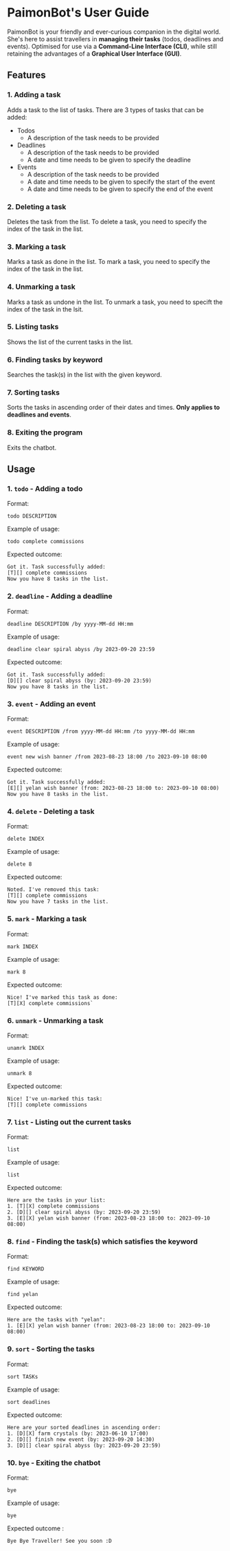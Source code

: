 # PaimonBot's User Guide

PaimonBot is your friendly and ever-curious companion in the digital world. She's here 
to assist travellers in **managing their tasks** (todos, deadlines and events). 
Optimised for use via a **Command-Line Interface (CLI)**, while still retaining the
advantages of a **Graphical User Interface (GUI)**. 

## Features 

### 1. Adding a task
Adds a task to the list of tasks. There are 3 types of tasks that can be added:
* Todos
  * A description of the task needs to be provided
* Deadlines
  * A description of the task needs to be provided
  * A date and time needs to be given to specify the deadline
* Events
  * A description of the task needs to be provided
  * A date and time needs to be given to specify the start of the event
  * A date and time needs to be given to specify the end of the event

### 2. Deleting a task
Deletes the task from the list. To delete a task, you need to specify the index of the
task in the list.

### 3. Marking a task
Marks a task as done in the list. To mark a task, you need to specify the index of the
task in the list. 

### 4. Unmarking a task
Marks a task as undone in the list. To unmark a task, you need to specift the index of the
task in the lsit. 

### 5. Listing tasks
Shows the list of the current tasks in the list. 

### 6. Finding tasks by keyword
Searches the task(s) in the list with the given keyword. 

### 7. Sorting tasks
Sorts the tasks in ascending order of their dates and times. **Only applies to deadlines 
and events**. 

### 8. Exiting the program
Exits the chatbot. 

## Usage

### 1. `todo` - Adding a todo

Format: 

`todo DESCRIPTION`

Example of usage: 

`todo complete commissions`

Expected outcome:

```
Got it. Task successfully added: 
[T][] complete commissions 
Now you have 8 tasks in the list. 
```

### 2. `deadline` - Adding a deadline

Format: 

`deadline DESCRIPTION /by yyyy-MM-dd HH:mm`

Example of usage:

`deadline clear spiral abyss /by 2023-09-20 23:59`

Expected outcome:

```
Got it. Task successfully added: 
[D][] clear spiral abyss (by: 2023-09-20 23:59) 
Now you have 8 tasks in the list. 
```

### 3. `event` - Adding an event
Format:

`event DESCRIPTION /from yyyy-MM-dd HH:mm /to yyyy-MM-dd HH:mm`

Example of usage:

`event new wish banner /from 2023-08-23 18:00 /to 2023-09-10 08:00`

Expected outcome:

```
Got it. Task successfully added: 
[E][] yelan wish banner (from: 2023-08-23 18:00 to: 2023-09-10 08:00) 
Now you have 8 tasks in the list. 
```

### 4. `delete` - Deleting a task

Format:

`delete INDEX`

Example of usage:

`delete 8`

Expected outcome:

```
Noted. I've removed this task: 
[T][] complete commissions 
Now you have 7 tasks in the list. 
```

### 5. `mark` - Marking a task

Format: 

`mark INDEX`

Example of usage: 

`mark 8`

Expected outcome: 

```
Nice! I've marked this task as done:
[T][X] complete commissions`
```

### 6. `unmark` - Unmarking a task

Format:

`unamrk INDEX`

Example of usage: 

`unmark 8`

Expected outcome:

```
Nice! I've un-marked this task:
[T][] complete commissions
```

### 7. `list` - Listing out the current tasks

Format: 

`list`

Example of usage:

`list`

Expected outcome:

```
Here are the tasks in your list:
1. [T][X] complete commissions
2. [D][] clear spiral abyss (by: 2023-09-20 23:59)
3. [E][X] yelan wish banner (from: 2023-08-23 18:00 to: 2023-09-10 08:00)
```

### 8. `find` - Finding the task(s) which satisfies the keyword

Format: 

`find KEYWORD`

Example of usage: 

`find yelan`

Expected outcome:

```
Here are the tasks with "yelan": 
1. [E][X] yelan wish banner (from: 2023-08-23 18:00 to: 2023-09-10 08:00)
```

### 9. `sort` - Sorting the tasks

Format:

`sort TASKs`

Example of usage: 

`sort deadlines`

Expected outcome: 

```
Here are your sorted deadlines in ascending order:
1. [D][X] farm crystals (by: 2023-06-10 17:00)
2. [D][] finish new event (by: 2023-09-20 14:30) 
3. [D][] clear spiral abyss (by: 2023-09-20 23:59) 
```

### 10. `bye` - Exiting the chatbot

Format: 

`bye`

Example of usage: 

`bye`

Expected outcome : 

```
Bye Bye Traveller! See you soon :D
```
